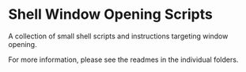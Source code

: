 # Shell Window Opening Scripts

A collection of small shell scripts and instructions targeting window opening.

For more information, please see the readmes in the individual folders.

